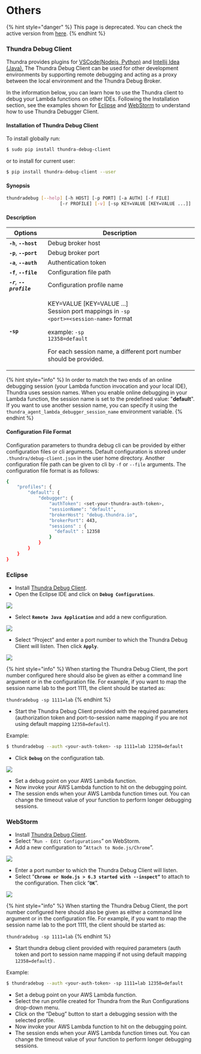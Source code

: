 # Others

{% hint style="danger" %}
This page is deprecated. You can check the active version from [here](https://docs.serverlessdebugger.com/).
{% endhint %}

### Thundra Debug Client

Thundra provides plugins for [VSCode(Nodejs, Python)](https://docs.thundra.io/ide-integrations/vscode-plugin) and [ Intellij Idea (Java).](https://docs.thundra.io/ide-integrations/intellij-plugin) The Thundra Debug Client can be used for other development environments by supporting remote debugging and acting as a proxy between the local environment and the Thundra Debug Broker.

In the information below, you can learn how to use the Thundra client to debug your Lambda functions on other IDEs. Following the Installation section, see the examples shown for [Eclipse](others.md#eclipse) and [WebStorm](others.md#webstorm) to understand how to use Thundra Debugger Client.

#### Installation of Thundra Debug Client

To install globally run:

```bash
$ sudo pip install thundra-debug-client
```

or to install for current user:

```bash
$ pip install thundra-debug-client --user 
```

#### Synopsis

```bash
thundradebug [--help] [-h HOST] [-p PORT] [-a AUTH] [-f FILE]
                    [-r PROFILE] [-v] [-sp KEY=VALUE [KEY=VALUE ...]]
```

#### Description

| Options                     | Description                                                                                                                                                                                                                                  |
| --------------------------- | -------------------------------------------------------------------------------------------------------------------------------------------------------------------------------------------------------------------------------------------- |
| **`-h`**, **`--host`**      | Debug broker host                                                                                                                                                                                                                            |
| **`-p`**, **`--port`**      | Debug broker port                                                                                                                                                                                                                            |
| **`-a`**, **`--auth`**      | Authentication token                                                                                                                                                                                                                         |
| **`-f`**, **`--file`**      | Configuration file path                                                                                                                                                                                                                      |
| _**`-r`**, **`--profile`**_ | Configuration profile name                                                                                                                                                                                                                   |
| **`-sp`**                   | <p>KEY=VALUE [KEY=VALUE ...] <br>Session port mappings in <code>-sp &#x3C;port>=&#x3C;session-name></code> format</p><p>example: <code>-sp 12358=default</code></p><p>For each session name, a different port number should be provided.</p> |

{% hint style="info" %}
In order to match the two ends of an online debugging session (your Lambda function invocation and your local IDE), Thundra uses session names. When you enable online debugging in your Lambda function, the session name is set to the predefined value:  "**default**". If you want to use another session name, you can specify it using the `thundra_agent_lambda_debugger_session_name` environment variable.&#x20;
{% endhint %}

#### Configuration File Format

Configuration parameters to thundra debug cli can be provided by either configuration files or cli arguments. Default configuration is stored under `.thundra/debug-client.json` in the user home directory. Another configuration file path can be given to cli by `-f` or `--file` arguments. The configuration file format is as follows:

```bash
{
    "profiles": {
        "default": {
            "debugger": {
                "authToken": <set-your-thundra-auth-token>,
                "sessionName": "default",
                "brokerHost": "debug.thundra.io",
                "brokerPort": 443,
                "sessions" : {
                  "default" : 12358
                }
            }
        }
    }
}
```

### Eclipse

* Install [Thundra Debug Client](https://docs.thundra.io/ide-integrations/others#installation-of-thundra-debug-client).
* Open the Eclipse IDE and click on **`Debug Configurations`**.

![](<../.gitbook/assets/Screen Shot 2020-03-02 at 01.02.04.png>)

* Select **`Remote Java Application`** and add a new configuration.

![](<../.gitbook/assets/Screen Shot 2020-03-02 at 00.55.51.png>)

* Select “Project” and enter a port number to which the Thundra Debug Client will listen. Then click **`Apply`**.

![](<../.gitbook/assets/Screen Shot 2020-03-02 at 01.00.06.png>)

{% hint style="info" %}
When starting the Thundra Debug Client, the port number configured here should also be given as either a command line argument or in the configuration file. For example, if you want to map the session name lab to the port 1111, the client should be started as:

`thundradebug -sp 1111=lab`
{% endhint %}

* Start the Thundra Debug Client provided with the required parameters (authorization token and port-to-session name mapping if you are not using default mapping `12358=default`).

&#x20;    Example:

```bash
$ thundradebug --auth <your-auth-token> -sp 1111=lab 12358=default
```

* Click **`Debug`** on the configuration tab.

![](<../.gitbook/assets/Screen Shot 2020-03-02 at 01.31.58.png>)

* Set a debug point on your AWS Lambda function.
* Now invoke your AWS Lambda function to hit on the debugging point.
* The session ends when your AWS Lambda function times out. You can change the timeout value of your function to perform longer debugging sessions.

### WebStorm

* Install [Thundra Debug Client](https://docs.thundra.io/ide-integrations/others#installation-of-thundra-debug-client).
* Select “`Run - Edit Configurations`” on WebStorm.
* Add a new configuration to “`Attach to Node.js/Chrome`”.

![](<../.gitbook/assets/Screen Shot 2020-03-03 at 17.14.18.png>)

* Enter a port number to which the Thundra Debug Client will listen.&#x20;
* Select “**`Chrome or Node.js > 6.3 started with --inspect”`** to attach to the configuration. Then click “**`OK`**”.

![](<../.gitbook/assets/Screen Shot 2020-03-03 at 17.17.36.png>)

{% hint style="info" %}
When starting the Thundra Debug Client, the port number configured here should also be given as either a command line argument or in the configuration file. For example, if you want to map the session name lab to the port 1111, the client should be started as:

`thundradebug -sp 1111=lab`
{% endhint %}

* Start thundra debug client provided with required parameters (auth token and port to session name mapping if not using default mapping `12358=default`) .

&#x20;       Example:

```bash
$ thundradebug --auth <your-auth-token> -sp 1111=lab 12358=default
```

* Set a debug point on your AWS Lambda function.
* Select the run profile created for Thundra from the Run Configurations drop-down menu.
* Click on the “Debug” button to start a debugging session with the selected profile.
* Now invoke your AWS Lambda function to hit on the debugging point.
*   The session ends when your AWS Lambda function times out. You can change the timeout value of your function to perform longer debugging sessions.&#x20;

